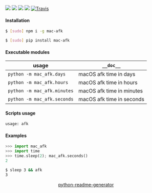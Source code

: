 <!--
https://pypi.org/project/readme-generator/
https://pypi.org/project/python-readme-generator/
-->

[![](https://img.shields.io/badge/OS-MacOS-blue.svg?longCache=True)]()
[![](https://img.shields.io/pypi/pyversions/mac-afk.svg?longCache=True)](https://pypi.org/project/mac-afk/)
[![](https://img.shields.io/pypi/v/mac-afk.svg?maxAge=3600)](https://pypi.org/project/mac-afk/)
[![](https://img.shields.io/npm/v/mac-afk.svg?maxAge=3600)](https://www.npmjs.com/package/mac-afk)
[![Travis](https://api.travis-ci.org/looking-for-a-job/mac-afk.py.svg?branch=master)](https://travis-ci.org/looking-for-a-job/mac-afk.py/)

#### Installation
```bash
$ [sudo] npm i -g mac-afk
```
```bash
$ [sudo] pip install mac-afk
```

#### Executable modules
usage|`__doc__`
-|-
`python -m mac_afk.days` |macOS afk time in days
`python -m mac_afk.hours` |macOS afk time in hours
`python -m mac_afk.minutes` |macOS afk time in minutes
`python -m mac_afk.seconds` |macOS afk time in seconds

#### Scripts usage
```bash
usage: afk
```

#### Examples
```python
>>> import mac_afk
>>> import time
>>> time.sleep(2); mac_afk.seconds()
2
```

```bash
$ sleep 3 && afk
3
```

<p align="center">
    <a href="https://pypi.org/project/python-readme-generator/">python-readme-generator</a>
</p>